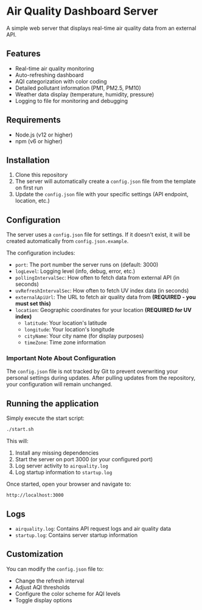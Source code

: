 # Air Quality Dashboard Server

A simple web server that displays real-time air quality data from an external API.

## Features

- Real-time air quality monitoring
- Auto-refreshing dashboard
- AQI categorization with color coding
- Detailed pollutant information (PM1, PM2.5, PM10)
- Weather data display (temperature, humidity, pressure)
- Logging to file for monitoring and debugging

## Requirements

- Node.js (v12 or higher)
- npm (v6 or higher)

## Installation

1. Clone this repository
2. The server will automatically create a `config.json` file from the template on first run
3. Update the `config.json` file with your specific settings (API endpoint, location, etc.)

## Configuration

The server uses a `config.json` file for settings. If it doesn't exist, it will be created automatically from `config.json.example`.

The configuration includes:

- `port`: The port number the server runs on (default: 3000)
- `logLevel`: Logging level (info, debug, error, etc.)
- `pollingIntervalSec`: How often to fetch data from external API (in seconds)
- `uvRefreshIntervalSec`: How often to fetch UV index data (in seconds)
- `externalApiUrl`: The URL to fetch air quality data from **(REQUIRED - you must set this)**
- `location`: Geographic coordinates for your location **(REQUIRED for UV index)**
  - `latitude`: Your location's latitude
  - `longitude`: Your location's longitude
  - `cityName`: Your city name (for display purposes)
  - `timeZone`: Time zone information

### Important Note About Configuration

The `config.json` file is not tracked by Git to prevent overwriting your personal settings during updates. After pulling updates from the repository, your configuration will remain unchanged.

## Running the application

Simply execute the start script:

```bash
./start.sh
```

This will:
1. Install any missing dependencies
2. Start the server on port 3000 (or your configured port)
3. Log server activity to `airquality.log`
4. Log startup information to `startup.log`

Once started, open your browser and navigate to:
```
http://localhost:3000
```

## Logs

- `airquality.log`: Contains API request logs and air quality data
- `startup.log`: Contains server startup information

## Customization

You can modify the `config.json` file to:
- Change the refresh interval
- Adjust AQI thresholds
- Configure the color scheme for AQI levels
- Toggle display options 
